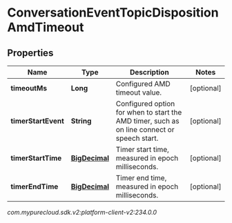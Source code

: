 # ConversationEventTopicDispositionAmdTimeout


## Properties

| Name | Type | Description | Notes |
| ------------ | ------------- | ------------- | ------------- |
| **timeoutMs** | **Long** | Configured AMD timeout value. |  [optional] |
| **timerStartEvent** | **String** | Configured option for when to start the AMD timer, such as on line connect or speech start. |  [optional] |
| **timerStartTime** | [**BigDecimal**](BigDecimal) | Timer start time, measured in epoch milliseconds. |  [optional] |
| **timerEndTime** | [**BigDecimal**](BigDecimal) | Timer end time, measured in epoch milliseconds. |  [optional] |




_com.mypurecloud.sdk.v2:platform-client-v2:234.0.0_
